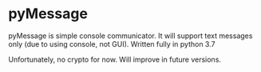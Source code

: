 # pyMessage

pyMessage is simple console communicator.  It will support text messages only (due to using console, not GUI).
Written fully in python 3.7

Unfortunately, no crypto for now. Will improve in future versions.
